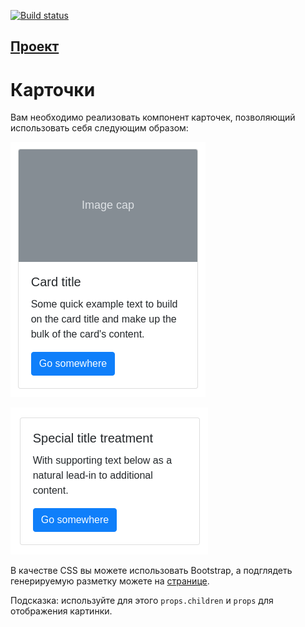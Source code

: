 [![Build status](https://ci.appveyor.com/api/projects/status/k3n83y0djbdcil4k?svg=true)](https://ci.appveyor.com/project/VMoiseev/ra-cards)
## [Проект](https://vmoiseev.github.io/ra-cards/)


Карточки
===

Вам необходимо реализовать компонент карточек, позволяющий использовать себя следующим образом:

![](./assets/card1.png)

![](./assets/card2.png)

В качестве CSS вы можете использовать Bootstrap, а подглядеть генерируемую разметку можете на [странице]( https://getbootstrap.com/docs/4.3/components/card/).

Подсказка: используйте для этого `props.children` и `props` для отображения картинки.
